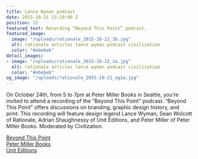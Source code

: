 ```yaml
---
title: Lance Wyman podcast
date: 2015-10-21 23:10:00 Z
position: 12
featured_text: Recording “Beyond This Point” podcast.
featured_image:
  image: "/uploads/rationale_2015-10-21_1b.jpg"
  alt: rationale articles lance wyman podcast civilization
  color: "#ebebeb"
detail_images:
- image: "/uploads/rationale_2015-10-21_1a.jpg"
  alt: rationale articles lance wyman podcast civilization
  color: "#ebebeb"
og_image: "/uploads/rationale_2015-10-21_og1a.jpg"
---
```


On October 24th, from 5 to 7pm at Peter Miller Books in Seattle, you’re invited to attend a recording of the “Beyond This Point” podcast. “Beyond This Point” offers discussions on branding, graphic design history, and print. This recording will feature design legend Lance Wyman, Sean Wolcott of Rationale, Adrian Shaughnessy of Unit Editions, and Peter Miller of Peter Miller Books. Moderated by Civilization.

[Beyond This Point](http://beyondthispoint.design/)<br>
[Peter Miller Books](http://www.petermiller.com/)<br>
[Unit Editions](http://www.uniteditions.com/)<br>
